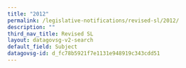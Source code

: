 ```yaml
---
title: "2012"
permalink: /legislative-notifications/revised-sl/2012/
description: ""
third_nav_title: Revised SL
layout: datagovsg-v2-search
default_field: Subject
datagovsg-id: d_fc78b5921f7e1131e948919c343cdd51
---
```

